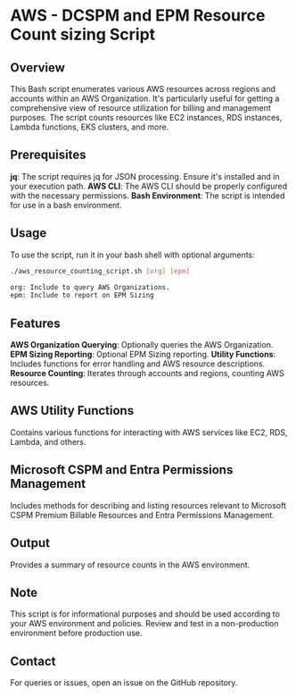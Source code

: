 # AWS - DCSPM and EPM Resource Count sizing Script 

## Overview
This Bash script enumerates various AWS resources across regions and accounts within an AWS Organization. It's particularly useful for getting a comprehensive view of resource utilization for billing and management purposes. The script counts resources like EC2 instances, RDS instances, Lambda functions, EKS clusters, and more.

## Prerequisites
**jq**: The script requires jq for JSON processing. Ensure it's installed and in your execution path.
**AWS CLI**: The AWS CLI should be properly configured with the necessary permissions.
**Bash Environment**: The script is intended for use in a bash environment.

## Usage
To use the script, run it in your bash shell with optional arguments:

```bash
./aws_resource_counting_script.sh [org] [epm]

org: Include to query AWS Organizations.
epm: Include to report on EPM Sizing
```

## Features
**AWS Organization Querying**: Optionally queries the AWS Organization.
**EPM Sizing Reporting**: Optional EPM Sizing reporting.
**Utility Functions**: Includes functions for error handling and AWS resource descriptions.
**Resource Counting**: Iterates through accounts and regions, counting AWS resources.

## AWS Utility Functions
Contains various functions for interacting with AWS services like EC2, RDS, Lambda, and others.

## Microsoft CSPM and Entra Permissions Management
Includes methods for describing and listing resources relevant to Microsoft CSPM Premium Billable Resources and Entra Permissions Management.

## Output
Provides a summary of resource counts in the AWS environment.

## Note
This script is for informational purposes and should be used according to your AWS environment and policies. Review and test in a non-production environment before production use.

## Contact
For queries or issues, open an issue on the GitHub repository.

